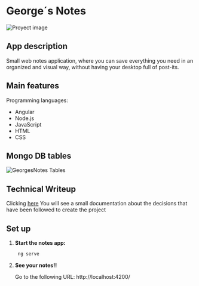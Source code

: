 # George´s Notes 
![Proyect image](https://github.com/user-attachments/assets/01239de4-2a22-47a6-8187-bac5cc2567ac)

## App description

Small web notes application, where you can save everything you need in an organized and visual way, without having your desktop full of post-its.

## Main features

Programming languages:

* Angular
* Node.js
* JavaScript
* HTML
* CSS

## Mongo DB tables
![GeorgesNotes Tables](https://github.com/user-attachments/assets/7f136a28-ad70-4d85-b2ef-6100eff73c6b)

## Technical Writeup
Clicking [here](https://docs.google.com/document/d/1AaFBfrI3etZ3GdRvbkEAR_e53DuEjtpA-c_d19VZ6VI/edit?usp=sharing) You will see a small documentation about the decisions that have been followed to create the project

## Set up   
1. **Start the notes app:**
   ```bash
    ng serve

2. **See your notes!!**
   
   Go to the following URL: http://localhost:4200/
